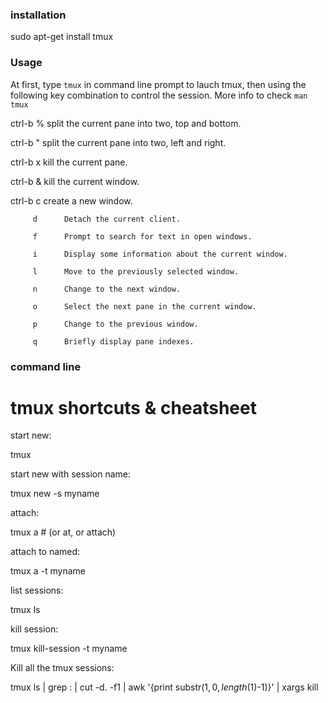 ### installation

  sudo apt-get install tmux

### Usage

At first, type `tmux` in command line prompt to lauch tmux, then using the
following key combination to control the session. More info to check `man tmux`

  ctrl-b %      split the current pane into two, top and bottom.

  ctrl-b "      split the current pane into two, left and right.

  ctrl-b x      kill the current pane.

  ctrl-b &      kill the current window.

  ctrl-b c      create a new window.

         d      Detach the current client.

         f      Prompt to search for text in open windows.

         i      Display some information about the current window.

         l      Move to the previously selected window.

         n      Change to the next window.

         o      Select the next pane in the current window.

         p      Change to the previous window.

         q      Briefly display pane indexes.

### command line

# tmux shortcuts & cheatsheet

start new:

  tmux

start new with session name:

  tmux new -s myname

attach:

  tmux a  #  (or at, or attach)

attach to named:

  tmux a -t myname

list sessions:

  tmux ls

kill session:

  tmux kill-session -t myname

Kill all the tmux sessions:

  tmux ls | grep : | cut -d. -f1 | awk '{print substr($1, 0, length($1)-1)}' | xargs kill 

